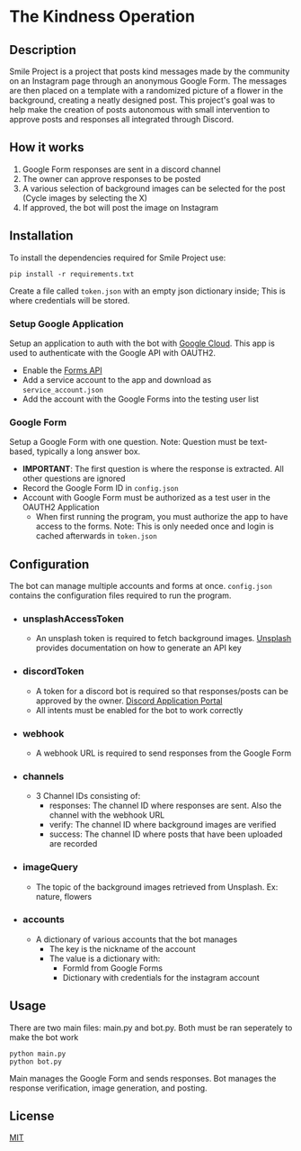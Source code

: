 # The Kindness Operation


## Description
Smile Project is a project that posts kind messages made by the community on an Instagram page through an anonymous Google Form. The messages are then placed on a template with a randomized picture of a flower in the background, creating a neatly designed post. This project's goal was to help make the creation of posts autonomous with small intervention to approve posts and responses all integrated through Discord.

## How it works
1. Google Form responses are sent in a discord channel
2. The owner can approve responses to be posted
3. A various selection of background images can be selected for the post (Cycle images by selecting the X)
4. If approved, the bot will post the image on Instagram

## Installation
To install the dependencies required for Smile Project use:

```pip install -r requirements.txt```

Create a file called ```token.json``` with an empty json dictionary inside; This is where credentials will be stored.

### Setup Google Application
Setup an application to auth with the bot with [Google Cloud](https://developers.google.com/workspace/guides/get-started). This app is used to authenticate with the Google API with OAUTH2.
- Enable the [Forms API](https://console.cloud.google.com/flows/enableapi?apiid=forms.googleapis.com)
- Add a service account to the app and download as ```service_account.json```
- Add the account with the Google Forms into the testing user list

### Google Form
Setup a Google Form with one question. Note: Question must be text-based, typically a long answer box.
- **IMPORTANT**: The first question is where the response is extracted. All other questions are ignored
- Record the Google Form ID in ```config.json```
- Account with Google Form must be authorized as a test user in the OAUTH2 Application
    - When first running the program, you must authorize the app to have access to the forms. Note: This is only needed once and login is cached afterwards in ```token.json```


## Configuration
The bot can manage multiple accounts and forms at once. ```config.json``` contains the configuration files required to run the program.
- ### unsplashAccessToken
    - An unsplash token is required to fetch background images. [Unsplash](https://unsplash.com/developers) provides documentation on how to generate an API key
- ### discordToken
    - A token for a discord bot is required so that responses/posts can be approved by the owner. [Discord Application Portal](https://discord.com/developers/applications)
    - All intents must be enabled for the bot to work correctly
- ### webhook
    - A webhook URL is required to send responses from the Google Form
- ### channels
    - 3 Channel IDs consisting of:
        - responses: The channel ID where responses are sent. Also the channel with the webhook URL
        - verify: The channel ID where background images are verified
        - success: The channel ID where posts that have been uploaded are recorded
- ### imageQuery
    - The topic of the background images retrieved from Unsplash. Ex: nature, flowers
- ### accounts
    - A dictionary of various accounts that the bot manages
        - The key is the nickname of the account
        - The value is a dictionary with:
            - FormId from Google Forms
            - Dictionary with credentials for the instagram account

## Usage
There are two main files: main.py and bot.py. Both must be ran seperately to make the bot work
```
python main.py
python bot.py
````
Main manages the Google Form and sends responses. Bot manages the response verification, image generation, and posting.

## License
[MIT](https://github.com/TheWalkingSea/SmileProject/blob/main/LICENSE)
